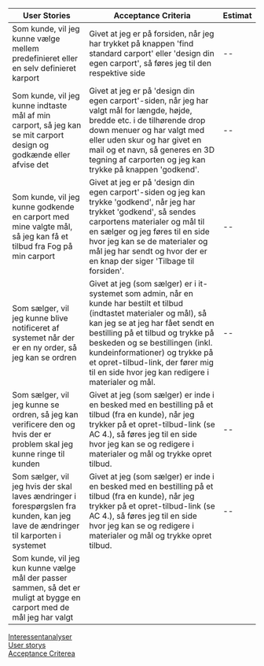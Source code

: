 | User Stories                                                                                                                     | Acceptance Criteria | Estimat |
|----------------------------------------------------------------------------------------------------------------------------------| ------------- | ------------- |
| Som kunde, vil jeg kunne vælge mellem predefinieret eller en selv definieret karport                                             | Givet at jeg er på forsiden, når jeg har trykket på knappen 'find standard carport' eller 'design din egen carport', så føres jeg til den respektive side  | -- |
| Som kunde, vil jeg kunne indtaste mål af min carport, så jeg kan se mit carport design og godkænde eller afvise det              | Givet at jeg er på 'design din egen carport'-siden, når jeg har valgt mål for længde, højde, bredde etc. i de tilhørende drop down menuer og har valgt med eller uden skur og har givet en mail og et navn, så generes en 3D tegning af carporten og jeg kan trykke på knappen 'godkend'.  | -- |
| Som kunde, vil jeg kunne godkende en carport med mine valgte mål, så jeg kan få et tilbud fra Fog på min carport                 | Givet at jeg er på 'design din egen carport'-siden og jeg kan trykke 'godkend', når jeg har trykket 'godkend', så sendes carportens materialer og mål til en sælger og jeg føres til en side hvor jeg kan se de materialer og mål jeg har sendt og hvor der er en knap der siger 'Tilbage til forsiden'. | -- |
| Som sælger, vil jeg kunne blive notificeret af systemet når der er en ny order, så jeg kan se ordren                             | Givet at jeg (som sælger) er i it-systemet som admin, når en kunde har bestilt et tilbud (indtastet materialer og mål), så kan jeg se at jeg har fået sendt en bestilling på et tilbud og trykke på beskeden og se bestillingen (inkl. kundeinformationer) og trykke på et opret-tilbud-link, der fører mig til en side hvor jeg kan redigere i materialer og mål.  | -- |
| Som sælger, vil jeg kunne se ordren, så jeg kan verificere den og hvis der er problem skal jeg kunne ringe til kunden            | Givet at jeg (som sælger) er inde i en besked med en bestilling på et tilbud (fra en kunde), når jeg trykker på et opret-tilbud-link (se AC 4.), så føres jeg til en side hvor jeg kan se og redigere i materialer og mål og trykke opret tilbud.  | -- |
| Som sælger, vil jeg hvis der skal laves ændringer i forespørgslen fra kunden, kan jeg lave de ændringer til karporten i systemet | Givet at jeg (som sælger) er inde i en besked med en bestilling på et tilbud (fra en kunde), når jeg trykker på et opret-tilbud-link (se AC 4.), så føres jeg til en side hvor jeg kan se og redigere i materialer og mål og trykke opret tilbud.  | -- |
| Som kunde, vil jeg kun kunne vælge mål der passer sammen, så det er muligt at bygge en carport med de mål jeg har valgt          ||
[Interessentanalyser](doc/Interessentanalyser.md)  
[User storys](doc/UserStorys.md)  
[Acceptance Criterea](doc/AcceptanceCriterea.md)
